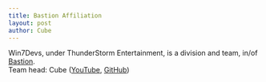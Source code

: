 ```yaml
---
title: Bastion Affiliation
layout: post
author: Cube
---
```

Win7Devs, under ThunderStorm Entertainment, is a division and team, in/of <a href="https://youtube.com/@bastionsg">Bastion</a>. <br>
Team head: Cube (<a href="https://youtube.com/@cubeultm">YouTube</a>, <a href="https://github.com/plaincube">GitHub</a>)
